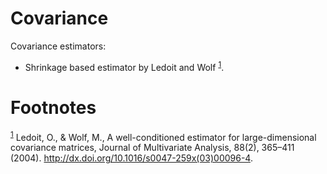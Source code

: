 
# Covariance

Covariance estimators:

-   Shrinkage based estimator by Ledoit and Wolf <sup><a id="fnr.1" class="footref" href="#fn.1">1</a></sup>.


# Footnotes

<sup><a id="fn.1" href="#fnr.1">1</a></sup> Ledoit, O., & Wolf, M., A well-conditioned estimator for
large-dimensional covariance matrices, Journal of Multivariate Analysis, 88(2),
365–411 (2004). <http://dx.doi.org/10.1016/s0047-259x(03)00096-4>.
